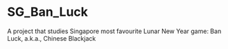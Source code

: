 # SG_Ban_Luck
A project that studies Singapore most favourite Lunar New Year game: Ban Luck, a.k.a., Chinese Blackjack
